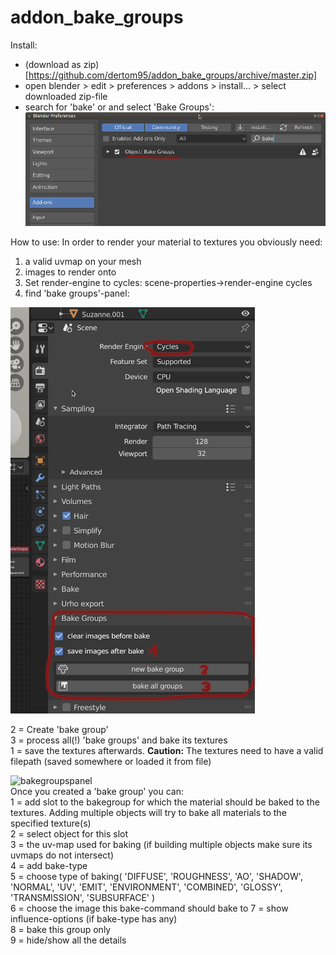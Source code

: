 # addon_bake_groups

Install: 
* (download as zip)[https://github.com/dertom95/addon_bake_groups/archive/master.zip]
* open blender > edit > preferences > addons > install... > select downloaded zip-file
* search for 'bake' or and select 'Bake Groups':
![install](img/01_activate.png)

How to use:
In order to render your material to textures you obviously need: 
1) a valid uvmap on your mesh
2) images to render onto
3) Set render-engine to cycles: scene-properties->render-engine cycles
4) find 'bake groups'-panel: 

![bakegroupspanel](img/02_scene_props.png)  
  
2 = Create 'bake group'  
3 = process all(!) 'bake groups' and bake its textures  
1 = save the textures afterwards. **Caution:** The textures need to have a valid filepath (saved somewhere or loaded it from file)  
  
![bakegroupspanel](img/03_scene_props.png)  
Once you created a 'bake group' you can:  
1 = add slot to the bakegroup for which the material should be baked to the textures. Adding multiple objects will try to bake all materials to the specified texture(s)   
2 = select object for this slot   
3 = the uv-map used for baking (if building multiple objects make sure its uvmaps do not intersect)  
4 = add bake-type   
5 = choose type of baking( 'DIFFUSE', 'ROUGHNESS', 'AO', 'SHADOW', 'NORMAL', 'UV', 'EMIT', 'ENVIRONMENT', 'COMBINED', 'GLOSSY', 'TRANSMISSION', 'SUBSURFACE' )  
6 = choose the image this bake-command should bake to 
7 = show influence-options (if bake-type has any)  
8 = bake this group only  
9 = hide/show all the details   
  
